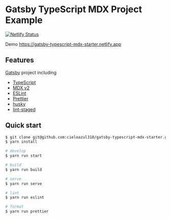 # Gatsby TypeScript MDX Project Example

[![Netlify Status](https://api.netlify.com/api/v1/badges/43d64cce-854f-4e73-85ab-5119f4e912a2/deploy-status)](https://app.netlify.com/sites/gatsby-typescript-mdx-starter/deploys)

Demo
<https://gatsby-typescript-mdx-starter.netlify.app>

## Features

[Gatsby] project including

- [TypeScript]
- [MDX v2]
- [ESLint]
- [Prettier]
- [husky]
- [lint-staged]

## Quick start

```sh
$ git clone git@github.com:cieloazul310/gatsby-typescript-mdx-starter.git
$ yarn install

# develop
$ yarn run start

# build
$ yarn run build

# serve
$ yarn run serve

# lint
$ yarn run eslint

# format
$ yarn run prettier
```

[Gatsby]: https://www.gatsbyjs.com/
[TypeScript]: https://www.typescriptlang.org/
[MDX v2]: https://mdxjs.com/
[ESLint]: https://eslint.org/
[Prettier]: https://prettier.io/
[husky]: https://typicode.github.io/husky/#/
[lint-staged]: https://github.com/okonet/lint-staged
